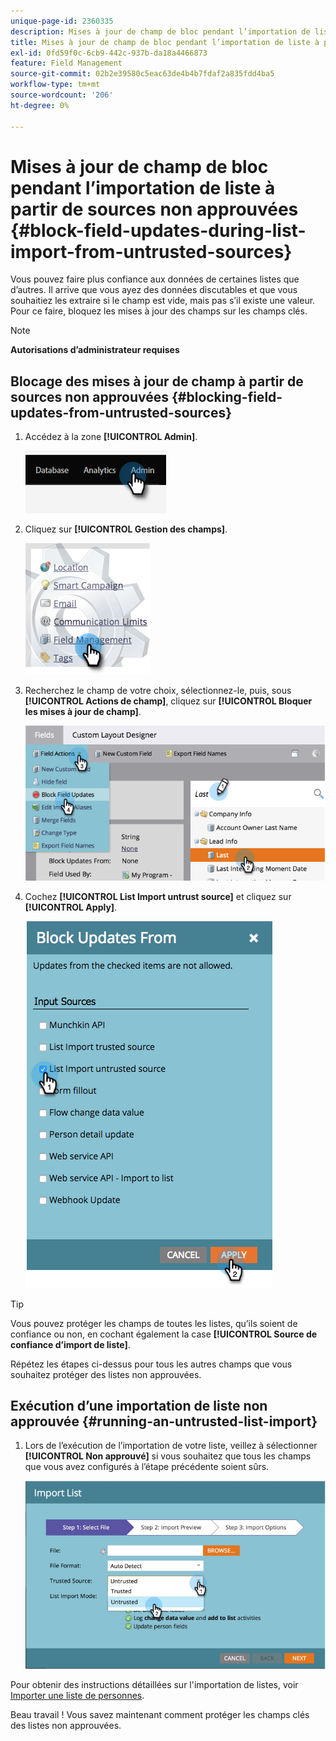 ```yaml
---
unique-page-id: 2360335
description: Mises à jour de champ de bloc pendant l’importation de liste à partir de sources non approuvées - Documents Marketo - Documentation du produit
title: Mises à jour de champ de bloc pendant l’importation de liste à partir de sources non approuvées
exl-id: 0fd59f0c-6cb9-442c-937b-da18a4466873
feature: Field Management
source-git-commit: 02b2e39580c5eac63de4b4b7fdaf2a835fdd4ba5
workflow-type: tm+mt
source-wordcount: '206'
ht-degree: 0%

---
```


# Mises à jour de champ de bloc pendant l’importation de liste à partir de sources non approuvées {#block-field-updates-during-list-import-from-untrusted-sources}

Vous pouvez faire plus confiance aux données de certaines listes que d’autres. Il arrive que vous ayez des données discutables et que vous souhaitiez les extraire si le champ est vide, mais pas s’il existe une valeur. Pour ce faire, bloquez les mises à jour des champs sur les champs clés.

>[!NOTE]
>
>**Autorisations d’administrateur requises**

## Blocage des mises à jour de champ à partir de sources non approuvées {#blocking-field-updates-from-untrusted-sources}

1. Accédez à la zone **[!UICONTROL Admin]**.

   ![](assets/blocking-field-updates-from-untrusted-sources-1.png)

1. Cliquez sur **[!UICONTROL Gestion des champs]**.

   ![](assets/blocking-field-updates-from-untrusted-sources-2.png)

1. Recherchez le champ de votre choix, sélectionnez-le, puis, sous **[!UICONTROL Actions de champ]**, cliquez sur **[!UICONTROL Bloquer les mises à jour de champ]**.

   ![](assets/blocking-field-updates-from-untrusted-sources-3.png)

1. Cochez **[!UICONTROL List Import untrust source]** et cliquez sur **[!UICONTROL Apply]**.

   ![](assets/blocking-field-updates-from-untrusted-sources-4.png)

>[!TIP]
>
>Vous pouvez protéger les champs de toutes les listes, qu’ils soient de confiance ou non, en cochant également la case **[!UICONTROL Source de confiance d’import de liste]**.

Répétez les étapes ci-dessus pour tous les autres champs que vous souhaitez protéger des listes non approuvées.

## Exécution d’une importation de liste non approuvée {#running-an-untrusted-list-import}

1. Lors de l’exécution de l’importation de votre liste, veillez à sélectionner **[!UICONTROL Non approuvé]** si vous souhaitez que tous les champs que vous avez configurés à l’étape précédente soient sûrs.

   ![](assets/blocking-field-updates-from-untrusted-sources-5.png)

Pour obtenir des instructions détaillées sur l&#39;importation de listes, voir [Importer une liste de personnes](/help/marketo/getting-started/quick-wins/import-a-list-of-people.md).

Beau travail ! Vous savez maintenant comment protéger les champs clés des listes non approuvées.

